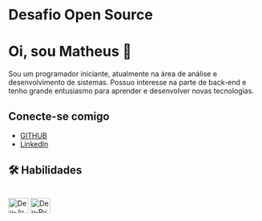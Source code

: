 # Desafio Open Source

# Oi, sou Matheus 👋

Sou um programador iniciante, atualmente  na área de análise e desenvolvimento de sistemas. Possuo interesse na parte de back-end e tenho grande entusiasmo para aprender e desenvolver novas tecnologias.

## Conecte-se comigo

- [GITHUB](https://github.com/TheForceAwakkens)
- [LinkedIn](https://www.linkedin.com/in/matheus-dutra-2507471bb/) 

## 🛠️ Habilidades 

  <div style="display: inline_block"><br>
  <img align="center" alt="Dev-Jv" height="30"  width="40" src="https://cdn.jsdelivr.net/gh/devicons/devicon@latest/icons/java/java-original-wordmark.svg" />
  <img align="center" alt="Dev-Py" height="30"  width="40" src="https://cdn.jsdelivr.net/gh/devicons/devicon@latest/icons/python/python-original-wordmark.svg" />
          
  
          
          
          
  




